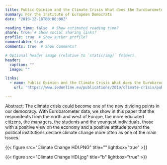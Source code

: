 ```yaml
---
title: Public Opinion and the Climate Crisis What does the Eurobarometer say?
summary: For the Institute of European Democrats
date: "2019-12-18T00:00:00Z"

reading_time: false  # Show estimated reading time?
share: true  # Show social sharing links?
profile: true  # Show author profile?
commentable: true
comments: true  # Show comments?

# Optional header image (relative to `static/img/` folder).
header:
  caption: ""
  image: ""

links:
  - name: Public Opinion and the Climate Crisis What does the Eurobarometer say?
    url: 'https://www.iedonline.eu/publications/2019/climate-crisis/public-opinion-and-the-climate-crisis-maillard'

---
```


Abstract:
The climate crisis could become one of the new dividing points in our democracy. With Eurobarometer data, we show in this paper that the respondents from the north and west of Europe, the more educated citizens, the managers, the students and the youngest individuals, those with a positive view on the economy and a positive attitude toward the political institutions declare climate change more often as one of the main issues.

{{< figure src="Climate Change HDI.PNG" title="" lightbox="true" >}}

{{< figure src="Climate Change HDI.jpg" title="b" lightbox="true" >}}
